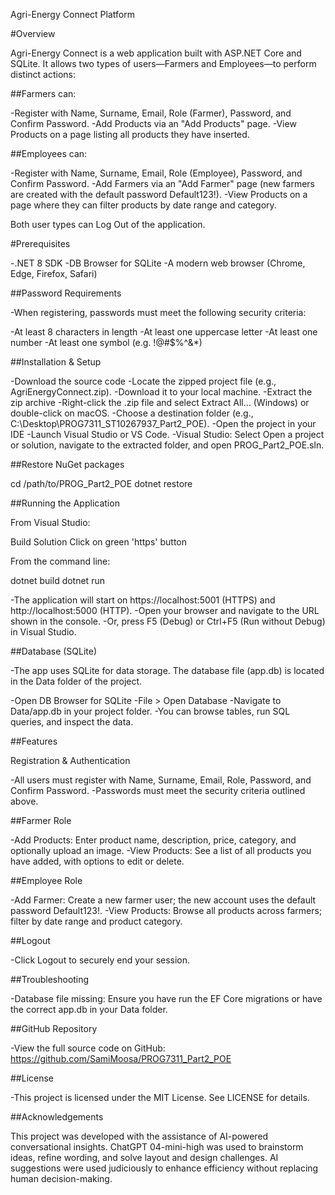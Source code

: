 Agri-Energy Connect Platform

#Overview

Agri-Energy Connect is a web application built with ASP.NET Core and SQLite. It allows two types of users—Farmers and Employees—to perform distinct actions:

##Farmers can:

-Register with Name, Surname, Email, Role (Farmer), Password, and Confirm Password.
-Add Products via an "Add Products" page.
-View Products on a page listing all products they have inserted.

##Employees can:

-Register with Name, Surname, Email, Role (Employee), Password, and Confirm Password.
-Add Farmers via an "Add Farmer" page (new farmers are created with the default password Default123!).
-View Products on a page where they can filter products by date range and category.

Both user types can Log Out of the application.

#Prerequisites

-.NET 8 SDK
-DB Browser for SQLite
-A modern web browser (Chrome, Edge, Firefox, Safari)

##Password Requirements

-When registering, passwords must meet the following security criteria:

-At least 8 characters in length
-At least one uppercase letter
-At least one number
-At least one symbol (e.g. !@#$%^&*)

##Installation & Setup

-Download the source code
-Locate the zipped project file (e.g., AgriEnergyConnect.zip).
-Download it to your local machine.
-Extract the zip archive
-Right-click the .zip file and select Extract All... (Windows) or double-click on macOS.
-Choose a destination folder (e.g., C:\Desktop\PROG7311_ST10267937_Part2_POE).
-Open the project in your IDE
-Launch Visual Studio or VS Code.
-Visual Studio: Select Open a project or solution, navigate to the extracted folder, and open PROG_Part2_POE.sln.

##Restore NuGet packages

cd /path/to/PROG_Part2_POE
dotnet restore

##Running the Application

From Visual Studio:

Build Solution
Click on green 'https' button


From the command line:

dotnet build
dotnet run 

-The application will start on https://localhost:5001 (HTTPS) and http://localhost:5000 (HTTP).
-Open your browser and navigate to the URL shown in the console.
-Or, press F5 (Debug) or Ctrl+F5 (Run without Debug) in Visual Studio.

##Database (SQLite)

-The app uses SQLite for data storage. The database file (app.db) is located in the Data folder of the project.

-Open DB Browser for SQLite
-File > Open Database
-Navigate to Data/app.db in your project folder.
-You can browse tables, run SQL queries, and inspect the data.

##Features

Registration & Authentication

-All users must register with Name, Surname, Email, Role, Password, and Confirm Password.
-Passwords must meet the security criteria outlined above.

##Farmer Role

-Add Products: Enter product name, description, price, category, and optionally upload an image.
-View Products: See a list of all products you have added, with options to edit or delete.

##Employee Role

-Add Farmer: Create a new farmer user; the new account uses the default password Default123!.
-View Products: Browse all products across farmers; filter by date range and product category.

##Logout

-Click Logout to securely end your session.

##Troubleshooting

-Database file missing: Ensure you have run the EF Core migrations or have the correct app.db in your Data folder.

##GitHub Repository

-View the full source code on GitHub: https://github.com/SamiMoosa/PROG7311_Part2_POE

##License

-This project is licensed under the MIT License. See LICENSE for details.

##Acknowledgements

This project was developed with the assistance of AI-powered conversational insights. ChatGPT 04-mini-high was used to brainstorm ideas, refine wording, and solve layout and design challenges. AI suggestions were used judiciously to enhance efficiency without replacing human decision-making.